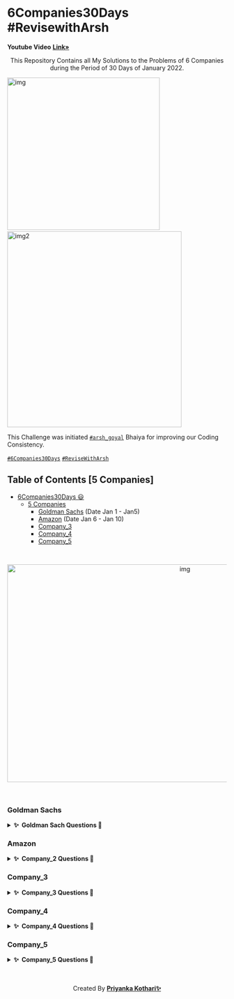 # 6Companies30Days #RevisewithArsh 
 
<b>Youtube Video</b> <a href="https://www.youtube.com/watch?v=8ESo_bXhRC4&ab_channel=ArshGoyal"><strong>Link»</strong></a><br/>

<p align="center">
  This Repository Contains all My Solutions to the Problems of 6 Companies during the Period  of 30 Days of January 2022. 
  
  
  <img src="https://cdn.dribbble.com/users/331265/screenshots/2542587/gabi-d.gif" alt="img" width="350" height="350">&nbsp;&nbsp;&nbsp;&nbsp;&nbsp;
   <img src="https://cdn.dribbble.com/users/5448869/screenshots/11964344/media/7c1a55db92d1d015c51ad7595a2b82ff.png?compress=1&resize=400x300" alt="img2" width="400" height="450">
  </p>

  This Challenge was initiated [`#arsh_goyal`](https://twitter.com/arsh_goyal) Bhaiya for improving our Coding Consistency.
  
  [`#6Companies30Days`](https://twitter.com/search?q=6companies30days&src=typed_query)
  [`#ReviseWithArsh`](https://twitter.com/search?q=%23ReviseWithArsh&src=typeahead_click)
  <br/>
</p>

## Table of Contents [5 Companies]

- [6Companies30Days 😃](#6companies30days)
  - [5 Companies](#5-companies)
    - [Goldman Sachs](#goldman-sachs) (Date Jan 1 - Jan5)
    - [Amazon](#Amazon) (Date Jan 6 - Jan 10)
    - [Company_3](#company_3)
    - [Company_4](#company_4)
    - [Company_5](#company_5)

 </br>
 <p align="center">
 <img  src="https://miro.medium.com/max/1838/1*QazOU42hKH76752hLS99Sw.gif" alt="img" width="800" height="500"></p>
<br/>

### Goldman Sachs

<details>
  <summary><b>✨&nbsp;&nbsp;Goldman&nbsp;Sach&nbsp;Questions 🎉</b></summary>
  <br/>

| Sr.No |                   Question                  | CheckList  |
|:-----:|:-------------------------------------------:|:---------: |
|   1   |           Print Anagrams Together           |   Done     |
|   2   |            Overlapping Rectangles           |   Done     |
|   3   |      Subarray with Product less than k      |   Done     |
|   4   |             Run Length Encoding             |   Done     |
|   5   |                 Ugly Numbers                |   Done     |   
|   6   |      Greatest Common Divisor of Strings     |   Done     | 
|   7   |          Kid which gets Damaged Toy         |   Done     |
|   8   |           Total Decoding Messages           |   Done     |
|   9   |          Number following a pattern         |   Done     |
|   10  | Max 10 numbers in a list having 10M entries |   Done     |
|   11  |          Find Missing And Repeating         |   Done     |
|   12  |      Total Squares in a N*N chessboard      |   Done     |
|   13  |              Decode the string              |   Done     |
|   14  |          Minimum Size Subarray Sum          |   Done     |
|   15  |         Array Pair Sum Divisibility         |   Done     |

</details>

### Amazon

<details>
  <summary><b>✨&nbsp;&nbsp;Company_2&nbsp;Questions 🎉</b></summary>
  <br/>
  
| Sr.No |                   Question                  | CheckList  |   Link   |
|:-----:|:-------------------------------------------:|:---------: |:-------: |
|   1   |          Calculating Maximum Profitr        |   Done     | <a href="https://practice.geeksforgeeks.org/problems/maximum-profit4657/1#">Link</a>   |
|   2   |            Longest Mountain                 |   Done     | <a href="https://leetcode.com/problems/longest-mountain-in-array/">Link</a>   |
|   3   |          IPL 2021 - Match Day 2             |   Done     | <a href="https://practice.geeksforgeeks.org/problems/deee0e8cf9910e7219f663c18d6d640ea0b87f87/1/">Link</a> |
|   4   |     Brackets in Matrix Chain Multiplication |   Done     | <a href="https://practice.geeksforgeeks.org/problems/deee0e8cf9910e7219f663c18d6d640ea0b87f87/1/">Link</a> |
|   5   |             Phone directory                 |   Done     | <a href="https://practice.geeksforgeeks.org/problems/deee0e8cf9910e7219f663c18d6d640ea0b87f87/1/">Link</a> |
|   6   |      Maximum of all subarrays of size k     |   Done     | <a href="https://practice.geeksforgeeks.org/problems/maximum-of-all-subarrays-of-size-k3101/1">Link</a>   | 
|   7   |   First non-repeating character in a stream |   Done     | <a href="https://practice.geeksforgeeks.org/problems/first-non-repeating-character-in-a-stream1216/1">Link</a>   |
|   8   |         Count ways to N'th Stair            |   Done     | <a href="https://practice.geeksforgeeks.org/problems/count-ways-to-nth-stairorder-does-not-matter1322/1/">Link</a>   |
|   9   | Which among them forms a perfect Sudoku Pattern ?|   Done     | <a href="https://practice.geeksforgeeks.org/problems/is-sudoku-valid4820/1/">Link</a>   |
|   10  |           Nuts and Bolts Problem            |   Done     | <a href="https://practice.geeksforgeeks.org/problems/nuts-and-bolts-problem0431/1">Link</a>   |
|   11  |    Tree Serialization and Deserialization   |   Done     | <a href="https://practice.geeksforgeeks.org/problems/serialize-and-deserialize-a-binary-tree/1">Link</a>   |
|   12  |   Column name from a given column number    |   Done     | <a href="https://practice.geeksforgeeks.org/problems/column-name-from-a-given-column-number4244/1/">Link</a>   |
|   13  |              Rotten Oranges                 |   Done     | <a href="https://leetcode.com/problems/rotting-oranges/">Link</a>   | 
|   14  |               Tree Burning                  |   Done     | <a href="https://practice.geeksforgeeks.org/problems/burning-tree/1/">Link</a>   |
|   15  | Delete N nodes after M nodes of a linked list   |   Done     | <a href="https://practice.geeksforgeeks.org/problems/delete-n-nodes-after-m-nodes-of-a-linked-list/1/">Link</a>   |


</details>

### Company_3

<details>
  <summary><b>✨&nbsp;&nbsp;Company_3&nbsp;Questions 🎉</b></summary>
  <br/>

</details>

### Company_4

<details>
  <summary><b>✨&nbsp;&nbsp;Company_4&nbsp;Questions 🎉</b></summary>
  <br/>


</details>

### Company_5

<details>
  <summary><b>✨&nbsp;&nbsp;Company_5&nbsp;Questions 🎉</b></summary>
  <br/>

</details>
<br/><br/>
<p align="center">Created By <b><a href="https://twitter.com/priyanka751001">Priyanka Kothari✨ </a></b></p>
